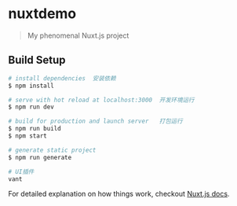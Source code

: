 # nuxtdemo

> My phenomenal Nuxt.js project

## Build Setup

``` bash
# install dependencies  安装依赖
$ npm install

# serve with hot reload at localhost:3000  开发环境运行
$ npm run dev

# build for production and launch server   打包运行
$ npm run build
$ npm start

# generate static project
$ npm run generate

# UI插件
vant
```

For detailed explanation on how things work, checkout [Nuxt.js docs](https://nuxtjs.org).
